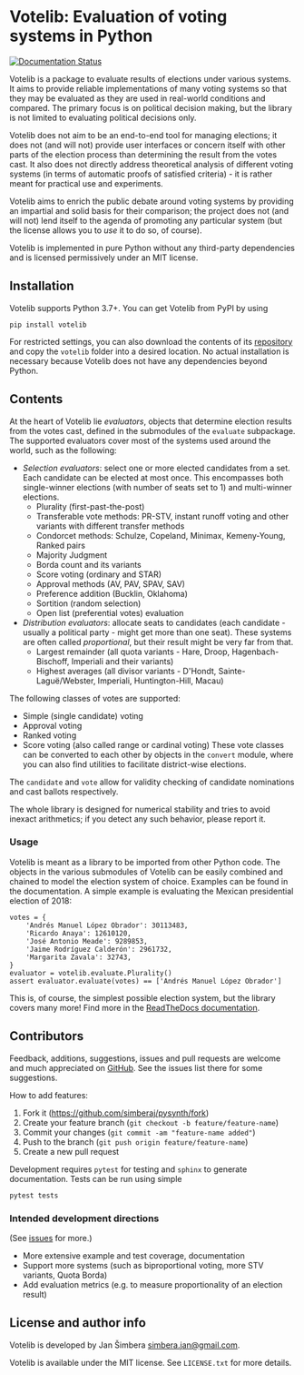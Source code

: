 # Votelib: Evaluation of voting systems in Python

[![Documentation Status](https://readthedocs.org/projects/votelib/badge/?version=latest)](https://votelib.readthedocs.io/en/latest/?badge=latest)

Votelib is a package to evaluate results of elections under various systems.
It aims to provide reliable implementations of many voting systems so that
they may be evaluated as they are used in real-world conditions and compared.
The primary focus is on political decision making, but the library is not
limited to evaluating political decisions only.

Votelib does not aim to be an end-to-end tool for managing elections; it
does not (and will not) provide user interfaces or concern itself with other
parts of the election process than determining the result from the votes cast.
It also does not directly address theoretical analysis of different voting
systems (in terms of automatic proofs of satisfied criteria) - it is rather
meant for practical use and experiments.

Votelib aims to enrich the public debate around voting systems by providing an
impartial and solid basis for their comparison; the project does not (and
will not) lend itself to the agenda of promoting any particular system (but the
license allows you to *use* it to do so, of course).

Votelib is implemented in pure Python without any third-party dependencies
and is licensed permissively under an MIT license.

## Installation
Votelib supports Python 3.7+. You can get Votelib from PyPI by using

    pip install votelib

For restricted settings, you can also download the contents of its
[repository](https://github.com/simberaj/votelib)
and copy the `votelib` folder into a desired location. No actual installation
is necessary because Votelib does not have any dependencies beyond Python.

## Contents
At the heart of Votelib lie *evaluators*, objects that determine election
results from the votes cast, defined in the submodules of the `evaluate`
subpackage. The supported evaluators cover most of the systems
used around the world, such as the following:

-   *Selection evaluators*: select one or more elected candidates from a set.
    Each candidate can be elected at most once. This encompasses both
    single-winner elections (with number of seats set to 1) and multi-winner
    elections.
    -   Plurality (first-past-the-post)
    -   Transferable vote methods: PR-STV, instant runoff voting and other
        variants with different transfer methods
    -   Condorcet methods: Schulze, Copeland, Minimax, Kemeny-Young,
        Ranked pairs
    -   Majority Judgment
    -   Borda count and its variants
    -   Score voting (ordinary and STAR)
    -   Approval methods (AV, PAV, SPAV, SAV)
    -   Preference addition (Bucklin, Oklahoma)
    -   Sortition (random selection)
    -   Open list (preferential votes) evaluation
-   *Distribution evaluators*: allocate seats to candidates (each candidate -
    usually a political party - might get more than one seat). These systems
    are often called *proportional*, but their result might be very far from
    that.
    -   Largest remainder (all quota variants - Hare, Droop, Hagenbach-Bischoff,
        Imperiali and their variants)
    -   Highest averages (all divisor variants - D'Hondt, Sainte-Laguë/Webster,
        Imperiali, Huntington-Hill, Macau)

The following classes of votes are supported:
-   Simple (single candidate) voting
-   Approval voting
-   Ranked voting
-   Score voting (also called range or cardinal voting)
These vote classes can be converted to each other by objects in the `convert`
module, where you can also find utilities to facilitate district-wise
elections.

The `candidate` and `vote` allow for validity checking of candidate nominations
and cast ballots respectively.

The whole library is designed for numerical stability and tries to avoid
inexact arithmetics; if you detect any such behavior, please report it.

### Usage
Votelib is meant as a library to be imported from other Python code.
The objects in the various submodules of Votelib can be easily combined and
chained to model the election system of choice. Examples can be found in the
documentation. A simple example is evaluating the Mexican presidential election
of 2018:

    votes = {
        'Andrés Manuel López Obrador': 30113483,
        'Ricardo Anaya': 12610120,
        'José Antonio Meade': 9289853,
        'Jaime Rodríguez Calderón': 2961732,
        'Margarita Zavala': 32743,
    }
    evaluator = votelib.evaluate.Plurality()
    assert evaluator.evaluate(votes) == ['Andrés Manuel López Obrador']

This is, of course, the simplest possible election system, but the library
covers many more! Find more in the
[ReadTheDocs documentation](https://votelib.readthedocs.io/en/latest/).

## Contributors
Feedback, additions, suggestions, issues and pull requests are welcome and much
appreciated on [GitHub](https://github.com/simberaj/votelib). See the issues
list there for some suggestions.

How to add features:

1.  Fork it (https://github.com/simberaj/pysynth/fork)
2.  Create your feature branch (`git checkout -b feature/feature-name`)
3.  Commit your changes (`git commit -am "feature-name added"`)
4.  Push to the branch (`git push origin feature/feature-name`)
5.  Create a new pull request

Development requires `pytest` for testing and `sphinx` to generate
documentation. Tests can be run using simple

    pytest tests

### Intended development directions
(See [issues](https://github.com/simberaj/votelib/issues) for more.)

-   More extensive example and test coverage, documentation
-   Support more systems (such as biproportional voting, more STV
    variants, Quota Borda)
-   Add evaluation metrics (e.g. to measure proportionality of an election
    result)

## License and author info
Votelib is developed by Jan Šimbera <simbera.jan@gmail.com>.

Votelib is available under the MIT license. See `LICENSE.txt` for more details.
